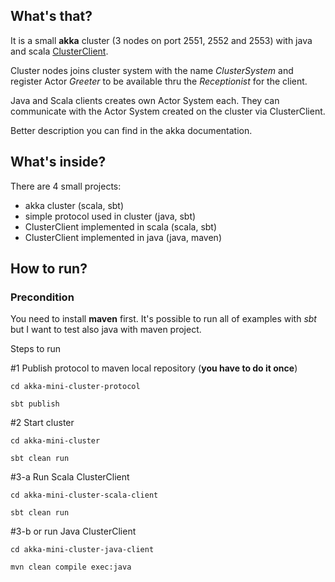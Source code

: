 ## What's that?

It is a small **akka** cluster (3 nodes on port 2551, 2552 and 2553) with java and scala [ClusterClient](http://doc.akka.io/docs/akka/snapshot/scala/cluster-client.html#cluster-client).

Cluster nodes joins cluster system with the name *ClusterSystem* and register Actor *Greeter* to be available thru the *Receptionist* for the client.

Java and Scala clients creates own Actor System each. They can communicate with the Actor System created on the cluster via ClusterClient.

Better description you can find in the akka documentation.

## What's inside?
There are 4 small projects:

* akka cluster (scala, sbt) 
* simple protocol used in cluster (java, sbt)
* ClusterClient implemented in scala (scala, sbt)
* ClusterClient implemented in java (java, maven)

## How to run?

### Precondition
You need to install **maven** first. It's possible to run all of examples with *sbt* but I want to test also java with maven project.

Steps to run

\#1 Publish protocol to maven local repository (**you have to do it once**)

```
cd akka-mini-cluster-protocol

sbt publish
```

\#2 Start cluster
 
```
cd akka-mini-cluster

sbt clean run
```

\#3-a Run Scala ClusterClient
 
```
cd akka-mini-cluster-scala-client

sbt clean run
```

\#3-b or run Java ClusterClient
 
```
cd akka-mini-cluster-java-client

mvn clean compile exec:java
```
 


